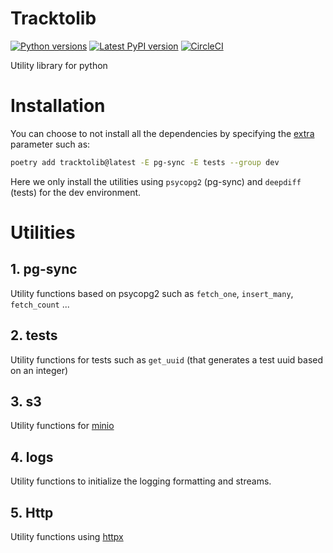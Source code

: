 # Tracktolib

[![Python versions](https://img.shields.io/pypi/pyversions/tracktolib)](https://pypi.python.org/pypi/tracktolib)
[![Latest PyPI version](https://img.shields.io/pypi/v/tracktolib?logo=pypi)](https://pypi.python.org/pypi/tracktolib)
[![CircleCI](https://circleci.com/gh/Tracktor/tracktolib/tree/master.svg?style=shield)](https://app.circleci.com/pipelines/github/Tracktor/tracktolib?branch=master)

Utility library for python

# Installation

You can choose to not install all the dependencies by specifying
the [extra](https://python-poetry.org/docs/cli/#options-4) parameter such as:

```bash
poetry add tracktolib@latest -E pg-sync -E tests --group dev 
```

Here we only install the utilities using `psycopg2` (pg-sync) and `deepdiff` (tests) for the dev environment.

# Utilities

## 1. pg-sync

Utility functions based on psycopg2 such as `fetch_one`, `insert_many`, `fetch_count` ...

## 2. tests

Utility functions for tests such as `get_uuid` (that generates a test uuid based on an integer)

## 3. s3

Utility functions for [minio](https://min.io/docs/minio/linux/developers/python/API.html)

## 4. logs

Utility functions to initialize the logging formatting and streams.

## 5. Http 

Utility functions using [httpx](https://www.python-httpx.org/)
